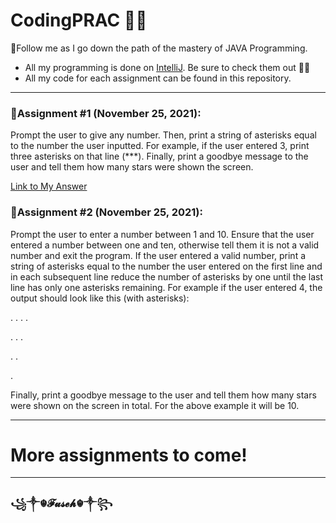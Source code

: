 # CodingPRAC 🍟🍔
💎Follow me as I go down the path of the mastery of JAVA Programming.

+ All my programming is done on [IntelliJ](https://www.jetbrains.com/idea/). Be sure to check them out 🍟🍔
+ All my code for each assignment can be found in this repository.

***
### 🧊Assignment #1 (November 25, 2021): 
Prompt the user to give any number. Then, print a string of asterisks equal to the number the user inputted. For example, if the user entered 3, print three asterisks on that line (***).
Finally, print a goodbye message to the user and tell them how many stars were shown the screen.

[Link to My Answer](https://github.com/Fuseh/CodingPractice/blob/master/Assignment1.java)

### 🧊Assignment #2 (November 25, 2021): 
Prompt the user to enter a number between 1 and 10. Ensure that the user entered a number between one and ten, otherwise tell them it is not a valid number and exit the program.
If the user entered a valid number, print a string of asterisks equal to the number the user entered on the first line and in each subsequent line reduce the number of asterisks 
by one until the last line has only one asterisks remaining. For example if the user entered 4, the output should look like this (with asterisks):

. . . .

. . .

. .

.

Finally, print a goodbye message to the user and tell them how many stars were shown on the screen in total. For the above example it will be 10.

 
***
# More assignments to come!
***


###  ꧁༒☬𝓕𝓾𝓼𝓮𝓱☬༒꧂
